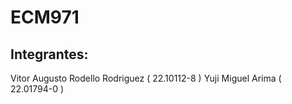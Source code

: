 # ECM971 

## Integrantes:

Vitor Augusto Rodello Rodriguez ( 22.10112-8 )
Yuji Miguel Arima ( 22.01794-0 )

